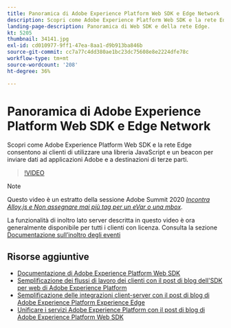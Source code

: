 ```yaml
---
title: Panoramica di Adobe Experience Platform Web SDK e Edge Network
description: Scopri come Adobe Experience Platform Web SDK e la rete Edge consentono ai clienti di utilizzare una libreria JavaScript e un beacon per inviare dati ad applicazioni Adobe e a destinazioni di terze parti.
landing-page-description: Panoramica di Web SDK e della rete Edge.
kt: 5205
thumbnail: 34141.jpg
exl-id: cd010977-9ff1-47ea-8aa1-d9b913ba846b
source-git-commit: cc7a77c4dd380ae1bc23dc75608e8e2224dfe78c
workflow-type: tm+mt
source-wordcount: '208'
ht-degree: 36%

---
```


# Panoramica di Adobe Experience Platform Web SDK e Edge Network

Scopri come Adobe Experience Platform Web SDK e la rete Edge consentono ai clienti di utilizzare una libreria JavaScript e un beacon per inviare dati ad applicazioni Adobe e a destinazioni di terze parti.

>[!VIDEO](https://video.tv.adobe.com/v/34141?quality=12&learn=on)

>[!NOTE]
>
>Questo video è un estratto della sessione Adobe Summit 2020 *[Incontra Alloy.js e Non assegnare mai più tag per un eVar o una mbox](https://business.adobe.com/summit/2020/with-alloy-js-never-tag-for-an-evar-or-mbox-again.html)*.
>
>La funzionalità di inoltro lato server descritta in questo video è ora generalmente disponibile per tutti i clienti con licenza. Consulta la sezione [Documentazione sull’inoltro degli eventi](https://experienceleague.adobe.com/docs/experience-platform/tags/event-forwarding/overview.html)

## Risorse aggiuntive

* [Documentazione di Adobe Experience Platform Web SDK](https://experienceleague.adobe.com/docs/experience-platform/edge/home.html?lang=it)
* [Semplificazione dei flussi di lavoro dei clienti con il post di blog dell&#39;SDK per web di Adobe Experience Platform](https://medium.com/adobetech/simplifying-customer-workflows-with-adobe-experience-platform-web-sdk-4e54fe134f4a)
* [Semplificazione delle integrazioni client-server con il post di blog di Adobe Experience Platform Experience Edge](https://medium.com/adobetech/streamlining-client-server-integrations-with-adobe-experience-platform-experience-edge-1caaef887172)
* [Unificare i servizi Adobe Experience Platform con il post di blog di Adobe Experience Platform Web SDK](https://medium.com/adobetech/unify-your-adobe-experience-platform-services-with-adobe-experience-platform-web-sdk-75cf6851a9fc)
